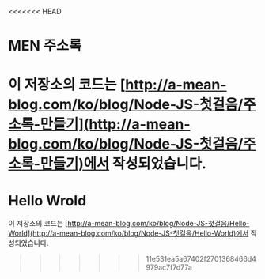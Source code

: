 <<<<<<< HEAD
# MEN 주소록
이 저장소의 코드는
[http://a-mean-blog.com/ko/blog/Node-JS-첫걸음/주소록-만들기](http://a-mean-blog.com/ko/blog/Node-JS-첫걸음/주소록-만들기)에서 작성되었습니다.
=======
# Hello Wrold
이 저장소의 코드는
[http://a-mean-blog.com/ko/blog/Node-JS-첫걸음/Hello-World](http://a-mean-blog.com/ko/blog/Node-JS-첫걸음/Hello-World)에서 작성되었습니다.
>>>>>>> 11e531ea5a67402f2701368466d4979ac7f7d77a
<br>
